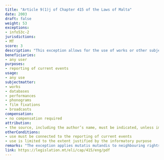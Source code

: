 ```yaml
---
title: "Article 9(1)j of Chapter 415 of the Laws of Malta"
date: 2003
draft: false
weight: 53
exceptions:
- info53c-2
jurisdictions:
- MT
score: 3
description: "This exception allows for the use of works or other subject-matter in connection with the reporting of current events, to the extent justified by the informatory purpose and as long as the source, including the author’s name, is, unless this is impossible, indicated." 
beneficiaries:
- any user
purposes: 
- reporting of current events
usage:
- any use
subjectmatter:
- works
- databases
- performances
- phonograms
- film fixations
- broadcasts
compensation:
- no compensation required
attribution: 
- the source, including the author’s name, must be indicated, unless impossible
otherConditions: 
- use must be connected to the reporting of current events
- use is limited to the extent justified by the informatory purpose
remarks: "The exception applies mutatis mutandis to neighbouring rights under art. 21 of Cap.415."
link: https://legislation.mt/eli/cap/415/eng/pdf
---
```

